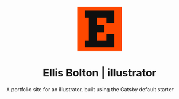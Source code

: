 <p align="center">
  <a href="https://ellisbolton.com">
    <img alt="Gatsby" src="src/images/Ellis.png" width="120" />
  </a>
</p>
<h1 align="center">
  Ellis Bolton | illustrator
</h1>

A portfolio site for an illustrator, built using the Gatsby default starter
